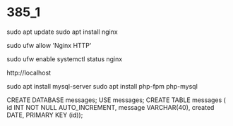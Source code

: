# 385_1


sudo apt update
sudo apt install nginx

sudo ufw allow 'Nginx HTTP'

sudo ufw enable
systemctl status nginx

http://localhost

sudo apt install mysql-server
sudo apt install php-fpm php-mysql



CREATE DATABASE messages;
USE messages;
CREATE TABLE messages ( id INT NOT NULL AUTO_INCREMENT, message VARCHAR(40), created DATE, PRIMARY KEY (id));
